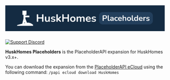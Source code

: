 # [![HuskHomes Banner](images/banner-graphic.png)](https://github.com/WiIIiam278/HuskHomes2)
[![Support Discord](https://img.shields.io/discord/818135932103557162.svg?label=&logo=discord&logoColor=fff&color=7389D8&labelColor=6A7EC2)](https://discord.gg/tVYhJfyDWG)

**HuskHomes Placeholders** is the PlaceholderAPI expansion for HuskHomes v3.x+.

You can download the expansion from the [PlaceholderAPI eCloud](https://api.extendedclip.com/expansions/huskhomes/) using the following command: `/papi ecloud download HuskHomes`